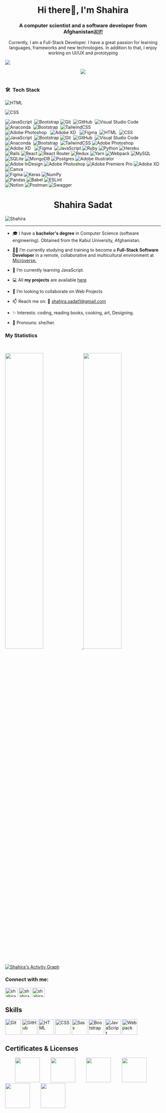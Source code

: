 <h1 align="center"> Hi there👋, I'm Shahira</h1>
<h3 align="center">A computer scientist and a software developer from Afghanistan🇦🇫</h3>

<p align="center">Currently, I am a Full-Stack Developer. I have a great passion for learning languages, frameworks and new technologies. In addition to that, I enjoy working on UI/UX and prototyping</p>

<a href="https://www.youtube.com/watch?v=dQw4w9WgXcQ"><img src="https://user-images.githubusercontent.com/73097560/115834477-dbab4500-a447-11eb-908a-139a6edaec5c.gif"></a>


<div align="center">
	<img src="https://media2.giphy.com/media/L1R1tvI9svkIWwpVYr/giphy.gif?cid=790b76112be03f92de5e356ca9c83066f76d54710feb3b75&rid=giphy.gif&ct=g">
</div>
<br>

### 🛠 &nbsp;Tech Stack

![HTML](https://img.shields.io/badge/-HTML-05122A?style=flat&logo=HTML5)&nbsp;

![CSS](https://img.shields.io/badge/-CSS-05122A?style=flat&logo=CSS3&logoColor=1572B6)&nbsp;

![JavaScript](https://img.shields.io/badge/-JavaScript-05122A?style=flat&logo=javascript)&nbsp;
![Bootstrap](https://img.shields.io/badge/-Bootstrap-05122A?style=flat&logo=bootstrap&logoColor=563D7C)
![Git](https://img.shields.io/badge/-Git-05122A?style=flat&logo=git)&nbsp;
![GitHub](https://img.shields.io/badge/-GitHub-05122A?style=flat&logo=github)&nbsp;
![Visual Studio Code](https://img.shields.io/badge/-Visual%20Studio%20Code-05122A?style=flat&logo=visual-studio-code&logoColor=007ACC)
![Anaconda](https://img.shields.io/badge/Anaconda-%2344A833.svg?style=flat&logo=anaconda&logoColor=white)&nbsp;
![Bootstrap](https://img.shields.io/badge/bootstrap-%23563D7C.svg?style=flat&logo=bootstrap&logoColor=white)&nbsp;
![TailwindCSS](https://img.shields.io/badge/tailwindcss-%2338B2AC.svg?style=flat&logo=tailwind-css&logoColor=white)\
![Adobe Photoshop](https://img.shields.io/badge/adobephotoshop-%2331A8FF.svg?style=flat&logo=adobephotoshop&logoColor=white) &nbsp;
![Adobe XD](https://img.shields.io/badge/Adobe%20XD-470137?style=flat&logo=Adobe%20XD&logoColor=#FF61F6) &nbsp;
![Figma](https://img.shields.io/badge/figma-%23F24E1E.svg?style=flat&logo=figma&logoColor=white)&nbsp;
![HTML](https://img.shields.io/badge/-HTML-05122A?style=flat&logo=HTML5)&nbsp;
![CSS](https://img.shields.io/badge/-CSS-05122A?style=flat&logo=CSS3&logoColor=1572B6)&nbsp;
![JavaScript](https://img.shields.io/badge/-JavaScript-05122A?style=flat&logo=javascript)&nbsp;
![Bootstrap](https://img.shields.io/badge/-Bootstrap-05122A?style=flat&logo=bootstrap&logoColor=563D7C)
![Git](https://img.shields.io/badge/-Git-05122A?style=flat&logo=git)&nbsp;
![GitHub](https://img.shields.io/badge/-GitHub-05122A?style=flat&logo=github)&nbsp;
![Visual Studio Code](https://img.shields.io/badge/-Visual%20Studio%20Code-05122A?style=flat&logo=visual-studio-code&logoColor=007ACC)\
![Anaconda](https://img.shields.io/badge/Anaconda-%2344A833.svg?style=flat&logo=anaconda&logoColor=white)&nbsp;
![Bootstrap](https://img.shields.io/badge/bootstrap-%23563D7C.svg?style=flat&logo=bootstrap&logoColor=white)&nbsp;
![TailwindCSS](https://img.shields.io/badge/tailwindcss-%2338B2AC.svg?style=flat&logo=tailwind-css&logoColor=white)
![Adobe Photoshop](https://img.shields.io/badge/adobephotoshop-%2331A8FF.svg?style=flat&logo=adobephotoshop&logoColor=white) &nbsp;
![Adobe XD](https://img.shields.io/badge/Adobe%20XD-470137?style=flat&logo=Adobe%20XD&logoColor=#FF61F6) &nbsp;
![Figma](https://img.shields.io/badge/figma-%23F24E1E.svg?style=flat&logo=figma&logoColor=white)&nbsp;
![JavaScript](https://img.shields.io/badge/javascript-%23323330.svg?style=flat&logo=javascript&logoColor=%23F7DF1E)  ![Ruby](https://img.shields.io/badge/ruby-%23CC342D.svg?style=flat&logo=ruby&logoColor=white) 
![Python](https://img.shields.io/badge/python-3670A0?style=flat&logo=python&logoColor=ffdd54)
![Heroku](https://img.shields.io/badge/heroku-%23430098.svg?style=flat&logo=heroku&logoColor=white) \
![Rails](https://img.shields.io/badge/rails-%23CC0000.svg?style=flat&logo=ruby-on-rails&logoColor=white)
![React](https://img.shields.io/badge/react-%2320232a.svg?style=flat&logo=react&logoColor=%2361DAFB) 
![React Router](https://img.shields.io/badge/React_Router-CA4245?style=flat&logo=react-router&logoColor=white) 
![Redux](https://img.shields.io/badge/redux-%23593d88.svg?style=flat&logo=redux&logoColor=white) 
![Yarn](https://img.shields.io/badge/yarn-%232C8EBB.svg?style=flat&logo=yarn&logoColor=white) 
![Webpack](https://img.shields.io/badge/webpack-%238DD6F9.svg?style=flat&logo=webpack&logoColor=black) 
![MySQL](https://img.shields.io/badge/mysql-%2300f.svg?style=flat&logo=mysql&logoColor=white) 
![SQLite](https://img.shields.io/badge/sqlite-%2307405e.svg?style=flat&logo=sqlite&logoColor=white) 
![MongoDB](https://img.shields.io/badge/MongoDB-%234ea94b.svg?style=flat&logo=mongodb&logoColor=white) 
![Postgres](https://img.shields.io/badge/postgres-%23316192.svg?style=flat&logo=postgresql&logoColor=white) 
![Adobe Illustrator](https://img.shields.io/badge/adobeillustrator-%23FF9A00.svg?style=flat&logo=adobeillustrator&logoColor=white) \
![Adobe InDesign](https://img.shields.io/badge/Adobe%20InDesign-49021F?style=flat&logo=adobeindesign&logoColor=white) 
![Adobe Photoshop](https://img.shields.io/badge/adobephotoshop-%2331A8FF.svg?style=flat&logo=adobephotoshop&logoColor=white) 
![Adobe Premiere Pro](https://img.shields.io/badge/Adobe%20Premiere%20Pro-9999FF.svg?style=flat&logo=Adobe%20Premiere%20Pro&logoColor=white) 
![Adobe XD](https://img.shields.io/badge/Adobe%20XD-470137?style=flat&logo=Adobe%20XD&logoColor=#FF61F6) 
![Canva](https://img.shields.io/badge/Canva-%2300C4CC.svg?style=flat&logo=Canva&logoColor=white) 	
![Figma](https://img.shields.io/badge/figma-%23F24E1E.svg?style=flat&logo=figma&logoColor=white) 
![Keras](https://img.shields.io/badge/Keras-%23D00000.svg?style=flat&logo=Keras&logoColor=white) 
![NumPy](https://img.shields.io/badge/numpy-%23013243.svg?style=flat&logo=numpy&logoColor=white)  \
![Pandas](https://img.shields.io/badge/pandas-%23150458.svg?style=flat&logo=pandas&logoColor=white) 
![Babel](https://img.shields.io/badge/Babel-F9DC3e?style=flat&logo=babel&logoColor=black) 
![ESLint](https://img.shields.io/badge/ESLint-4B3263?style=flat&logo=eslint&logoColor=white)  
![Notion](https://img.shields.io/badge/Notion-%23000000.svg?style=flat&logo=notion&logoColor=white) 
![Postman](https://img.shields.io/badge/Postman-FF6C37?style=flat&logo=postman&logoColor=white) 
![Swagger](https://img.shields.io/badge/-Swagger-%23Clojure?style=flat&logo=swagger&logoColor=white)

<h1 align="center">Shahira Sadat</h1>

<p align="left"> <img src="https://komarev.com/ghpvc/?username=shahira-sadat&label=Profile%20views&color=1c1c1c&style=flat" alt="Shahira" /> </p>

---

- 🎓 I have a **bachelor's degree** in Computer Science (software engineering). Obtained from the Kabul University, Afghanistan.

- 👩‍💻 I’m currently studying and training to become a **Full-Stack Software Developer** in a remote, collaborative and multicultural environment at [Microverse.](https://github.com/microverseinc)

- 🌱 I’m currently learning JavaScript.

- 💻 All **my projects** are available [here](https://github.com/shahira-sadat)

- 👯 I’m looking to collaborate on Web Projects

- 📫 Reach me on: 📧 shahira.sadat1@gmail.com

- ✨ Interests: coding, reading books, cooking, art, Designing.

- 👩 Pronouns: she/her.


### My Statistics

<br/>
<p align="left">
  <a href="https://github.com/shahira-sadat/">
  <img width="49.5%" src="https://github-readme-stats.vercel.app/api?username=shahira-sadat&show_icons=true&theme=algolia&hide_border=true" />
    <img width="49.5%" src="https://github-readme-streak-stats.herokuapp.com/?user=shahira-sadat&theme=algolia&hide_border=true" />
  </a>
</p>
<br>


[![Shahira's Activity Graph](https://activity-graph.herokuapp.com/graph?username=shahira-sadat&custom_title=shahira%27s%20Contribution%20Graph&theme=react-dark&hide_border=true&line=d1a01f&point=c58545)](https://github.com/shahira-sadat/)

<h3 align="left">Connect with me:</h3>
<p align="left">
<a href="https://twitter.com/sadatshahira" target="blank"><img align="center" src="https://cdn.jsdelivr.net/npm/simple-icons@3.0.1/icons/twitter.svg" alt="shahira" height="30" width="40" /></a>
<a href="https://www.facebook.com/shahira.sadat.7" target="blank"><img align="center" src="https://cdn.jsdelivr.net/npm/simple-icons@3.0.1/icons/facebook.svg" alt="shahira" height="30" width="40" /></a>
<a href="https://www.linkedin.com/in/shahira-sadat" target="blank"><img align="center" src="https://cdn.jsdelivr.net/npm/simple-icons@3.0.1/icons/linkedin.svg" alt="shahira" height="30" width="40" /></a>
</p>

<h2 align="left">Skills</h2>
<p align="left">
<div>
	<img height="50" src="https://user-images.githubusercontent.com/25181517/117364277-fc4eb280-aebd-11eb-8769-a3583c6a2037.png" alt="Git" title="Git" />
	<img height="50" src="https://user-images.githubusercontent.com/25181517/117364276-fc4eb280-aebd-11eb-92ba-8a6ef74b7313.png" alt="GitHub" title="GitHub" />
	<img height="50" src="https://user-images.githubusercontent.com/25181517/117447535-f00a3a00-af3d-11eb-89bf-45aaf56dbaf1.png" alt="HTML" title="HTML" />
	<img height="50" src="https://user-images.githubusercontent.com/25181517/117447663-0fa16280-af3e-11eb-8677-bcf8e4f8e298.png" alt="CSS" title="CSS" />
	<img height="50" src="https://github.com/coherencez/tech-logos/blob/master/sass.png" alt="Sass" title="Sass" />
	<img height="50" src="https://user-images.githubusercontent.com/25181517/121402101-c89df700-c959-11eb-8b4a-bbadf9e84b30.png" alt="Bootstrap" title="Bootstrap" />
	<img height="50" src="https://user-images.githubusercontent.com/25181517/117447155-6a868a00-af3d-11eb-9cfe-245df15c9f3f.png" alt="JavaScript" title="JavaScript" />
	<img height="50" src="https://github.com/get-icon/geticon/raw/master/icons/webpack.svg" alt="Webpack" title="Webpack" />
</div>
</p>

<h2 align="left">Certificates & Licenses</h2>
<p align="left">
  &nbsp; &nbsp; &nbsp; &nbsp; <a href="https://api.accredible.com/v1/frontend/credential_website_embed_image/badge/53636521" target="blank"><img src="https://api.accredible.com/v1/frontend/credential_website_embed_image/badge/53636521" width="80"></a> 
	&nbsp; &nbsp; &nbsp; &nbsp; <a href="https://api.accredible.com/v1/frontend/credential_website_embed_image/badge/55736295" target="blank"><img src="https://api.accredible.com/v1/frontend/credential_website_embed_image/badge/55736295" width="80"></a> 
 &nbsp; &nbsp; &nbsp; &nbsp; <a href="https://api.accredible.com/v1/frontend/credential_website_embed_image/badge/57854199" target="blank"><img src="https://api.accredible.com/v1/frontend/credential_website_embed_image/badge/57854199" width="80"></a> 
&nbsp; &nbsp; &nbsp; &nbsp; <a href="https://api.accredible.com/v1/frontend/credential_website_embed_image/badge/60220987" target="blank"><img src="https://api.accredible.com/v1/frontend/credential_website_embed_image/badge/60220987" width="80"></a> 
&nbsp; &nbsp; &nbsp; &nbsp; <a href="https://api.accredible.com/v1/frontend/credential_website_embed_image/badge/62389687" target="blank"><img src="https://api.accredible.com/v1/frontend/credential_website_embed_image/badge/62389687" width="80"></a> 
&nbsp; &nbsp; &nbsp; &nbsp; <a href="https://api.accredible.com/v1/frontend/credential_website_embed_image/badge/66351645" target="blank"><img src="https://api.accredible.com/v1/frontend/credential_website_embed_image/badge/66351645" width="80"></a> 
</p>

